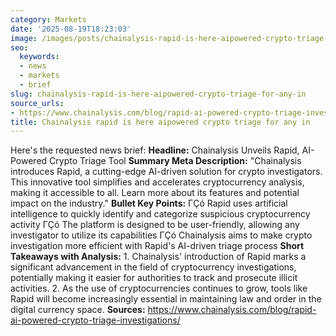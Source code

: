 ```yaml
---
category: Markets
date: '2025-08-19T18:23:03'
image: /images/posts/chainalysis-rapid-is-here-aipowered-crypto-triage-for-any-in.jpg
seo:
  keywords:
  - news
  - markets
  - brief
slug: chainalysis-rapid-is-here-aipowered-crypto-triage-for-any-in
source_urls:
- https://www.chainalysis.com/blog/rapid-ai-powered-crypto-triage-investigations/
title: Chainalysis rapid is here aipowered crypto triage for any in
---
```


Here's the requested news brief:  **Headline:**  Chainalysis Unveils Rapid, AI-Powered Crypto Triage Tool  **Summary Meta Description:** "Chainalysis introduces Rapid, a cutting-edge AI-driven solution for crypto investigators. This innovative tool simplifies and accelerates cryptocurrency analysis, making it accessible to all. Learn more about its features and potential impact on the industry."  **Bullet Key Points:**  ΓÇó Rapid uses artificial intelligence to quickly identify and categorize suspicious cryptocurrency activity ΓÇó The platform is designed to be user-friendly, allowing any investigator to utilize its capabilities ΓÇó Chainalysis aims to make crypto investigation more efficient with Rapid's AI-driven triage process  **Short Takeaways with Analysis:**  1. Chainalysis' introduction of Rapid marks a significant advancement in the field of cryptocurrency investigations, potentially making it easier for authorities to track and prosecute illicit activities. 2. As the use of cryptocurrencies continues to grow, tools like Rapid will become increasingly essential in maintaining law and order in the digital currency space.  **Sources:** https://www.chainalysis.com/blog/rapid-ai-powered-crypto-triage-investigations/